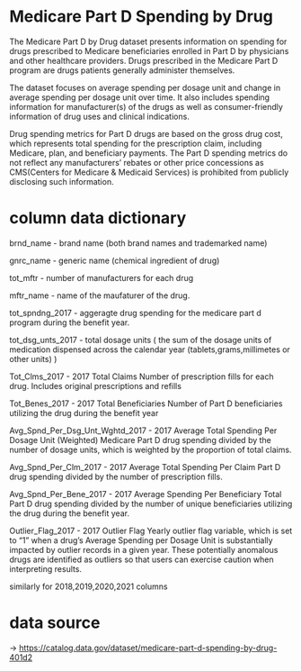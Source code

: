 # Medicare Part D Spending by Drug

The Medicare Part D by Drug dataset presents information on spending for drugs prescribed to Medicare beneficiaries enrolled in Part D by physicians and other healthcare providers. Drugs prescribed in the Medicare Part D program are drugs patients generally administer themselves.

The dataset focuses on average spending per dosage unit and change in average spending per dosage unit over time. It also includes spending information for manufacturer(s) of the drugs as well as consumer-friendly information of drug uses and clinical indications.

Drug spending metrics for Part D drugs are based on the gross drug cost, which represents total spending for the prescription claim, including Medicare, plan, and beneficiary payments. The Part D spending metrics do not reflect any manufacturers’ rebates or other price concessions as CMS(Centers for Medicare & Medicaid Services) is prohibited from publicly disclosing such information.

# column data dictionary

brnd_name - brand name (both brand names and trademarked name)

gnrc_name - generic name (chemical ingredient of drug)

tot_mftr - number of manufacturers for each drug

mftr_name - name of the maufaturer of the drug.

tot_spndng_2017 - aggeragte drug spending for the medicare part d program during the benefit year.

tot_dsg_unts_2017 - total dosage units ( the sum of the dosage units of medication dispensed across the calendar year (tablets,grams,millimetes or other units) )

Tot_Clms_2017 - 2017 Total Claims Number of prescription fills for each drug. Includes original prescriptions and
refills

Tot_Benes_2017 - 2017 Total Beneficiaries Number of Part D beneficiaries utilizing the drug during the benefit year

Avg_Spnd_Per_Dsg_Unt_Wghtd_2017 - 2017 Average Total Spending Per Dosage Unit (Weighted)
Medicare Part D drug spending divided by the number of dosage units, which
is weighted by the proportion of total claims.

Avg_Spnd_Per_Clm_2017 - 2017 Average Total Spending Per
Claim
Part D drug spending divided by the number of prescription fills.

Avg_Spnd_Per_Bene_2017 - 2017 Average Spending Per
Beneficiary
Total Part D drug spending divided by the number of unique beneficiaries
utilizing the drug during the benefit year.

Outlier_Flag_2017 - 2017 Outlier Flag
Yearly outlier flag variable, which is set to “1” when a drug’s Average
Spending per Dosage Unit is substantially impacted by outlier records in a
given year. These potentially anomalous drugs are identified as outliers so
that users can exercise caution when interpreting results.

similarly for 2018,2019,2020,2021 columns

# data source

-> https://catalog.data.gov/dataset/medicare-part-d-spending-by-drug-401d2
